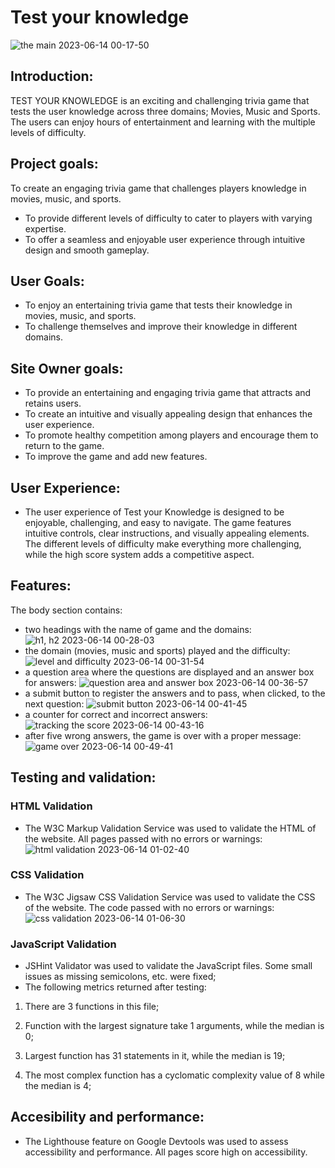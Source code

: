 # Test your knowledge

![the main 2023-06-14 00-17-50](https://github.com/TristanSarkozy/Test-your-Knowledge/assets/114732027/da426813-27b7-44fb-b3fd-c9765d8a2935)

## Introduction:

TEST YOUR KNOWLEDGE is an exciting and challenging trivia game that tests the user knowledge across three domains; Movies, Music and Sports. The users can enjoy hours of entertainment and learning with the multiple levels of difficulty.

## Project goals:

To create an engaging trivia game that challenges players knowledge in movies, music, and sports.
- To provide different levels of difficulty to cater to players with varying expertise.
- To offer a seamless and enjoyable user experience through intuitive design and smooth gameplay.


## User Goals:

- To enjoy an entertaining trivia game that tests their knowledge in movies, music, and sports.
- To challenge themselves and improve their knowledge in different domains.

## Site Owner goals:

- To provide an entertaining and engaging trivia game that attracts and retains users.
- To create an intuitive and visually appealing design that enhances the user experience.
- To promote healthy competition among players and encourage them to return to the game.
- To improve the game and add new features.

## User Experience:

- The user experience of Test your Knowledge is designed to be enjoyable, challenging, and easy to navigate. The game features intuitive controls, clear instructions, and visually appealing elements. The different levels of difficulty make everything more challenging, while the high score system adds a competitive aspect.

## Features:

The body section contains:
- two headings with the name of game and the domains:
![h1, h2 2023-06-14 00-28-03](https://github.com/TristanSarkozy/Test-your-Knowledge/assets/114732027/a067c4b7-270a-42ed-bc3f-3b6a8f691eb3)
- the domain (movies, music and sports) played and the difficulty:
![level and difficulty 2023-06-14 00-31-54](https://github.com/TristanSarkozy/Test-your-Knowledge/assets/114732027/197e4fdf-b8a0-464e-9a79-8db0a74cefa6)
- a question area where the questions are displayed and an answer box for answers:
![question area and answer box 2023-06-14 00-36-57](https://github.com/TristanSarkozy/Test-your-Knowledge/assets/114732027/046f6a17-3c25-4c86-923d-b45100248188)
- a submit button to register the answers and to pass, when clicked, to the next question:
![submit button 2023-06-14 00-41-45](https://github.com/TristanSarkozy/Test-your-Knowledge/assets/114732027/e72795ab-d012-4b40-b9c8-59c0c957da9e)
- a counter for correct and incorrect answers:
![tracking the score 2023-06-14 00-43-16](https://github.com/TristanSarkozy/Test-your-Knowledge/assets/114732027/8862783e-6064-4607-94b9-4d27621b84b5)
- after five wrong answers, the game is over with a proper message:
![game over 2023-06-14 00-49-41](https://github.com/TristanSarkozy/Test-your-Knowledge/assets/114732027/f7d24681-aed4-404c-8e98-3a7ebb0666e5)

## Testing and validation:
### HTML Validation
- The W3C Markup Validation Service was used to validate the HTML of the website. All pages passed with no errors or warnings:
![html validation 2023-06-14 01-02-40](https://github.com/TristanSarkozy/Test-your-Knowledge/assets/114732027/82de2a01-d3a7-46cb-8ead-0a0f9a32b4ea)

### CSS Validation 
- The W3C Jigsaw CSS Validation Service was used to validate the CSS of the website. The code passed with no errors or warnings:
![css validation 2023-06-14 01-06-30](https://github.com/TristanSarkozy/Test-your-Knowledge/assets/114732027/a5179bbd-d74a-43fb-9682-aa1331855fc0)

### JavaScript Validation
- JSHint Validator was used to validate the JavaScript files. Some small issues as missing semicolons, etc. were fixed;
- The following metrics returned after testing:
1. There are 3 functions in this file;

2. Function with the largest signature take 1 arguments, while the median is 0;

3. Largest function has 31 statements in it, while the median is 19;

4. The most complex function has a cyclomatic complexity value of 8 while the median is 4;

## Accesibility and performance:
- The Lighthouse feature on Google Devtools was used to assess accessibility and performance. All pages score high on accessibility.







